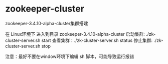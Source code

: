 # zookeeper-cluster
zookeeper-3.4.10-alpha-cluster集群搭建

在 Linux环境下 进入到目录 zookeeper-3.4.10-alpha-cluster
  启动集群: ./zk-cluster-server.sh start
  查看集群：./zk-cluster-server.sh status
  停止集群: ./zk-cluster-server.sh stop
  
注意：最好不要在window环境下编辑 sh 脚本，可能导致运行报错  
